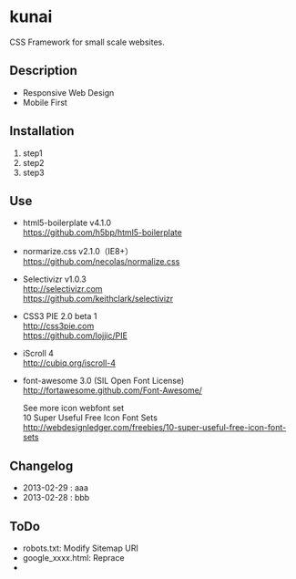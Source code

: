 kunai
=====
CSS Framework for small scale websites.



## Description

* Responsive Web Design
* Mobile First



## Installation

1. step1
2. step2
3. step3



## Use

* html5-boilerplate v4.1.0  
  https://github.com/h5bp/html5-boilerplate
* normarize.css v2.1.0（IE8+）  
  https://github.com/necolas/normalize.css
* Selectivizr v1.0.3  
  http://selectivizr.com  
  https://github.com/keithclark/selectivizr
* CSS3 PIE 2.0 beta 1  
  http://css3pie.com  
  https://github.com/lojjic/PIE
* iScroll 4  
  http://cubiq.org/iscroll-4
* font-awesome 3.0 (SIL Open Font License)  
  http://fortawesome.github.com/Font-Awesome/  
    
  See more icon webfont set  
  10 Super Useful Free Icon Font Sets  
  http://webdesignledger.com/freebies/10-super-useful-free-icon-font-sets



## Changelog

* 2013-02-29 : aaa
* 2013-02-28 : bbb



## ToDo

* robots.txt:
  Modify Sitemap URI
* google_xxxx.html:
  Reprace
*